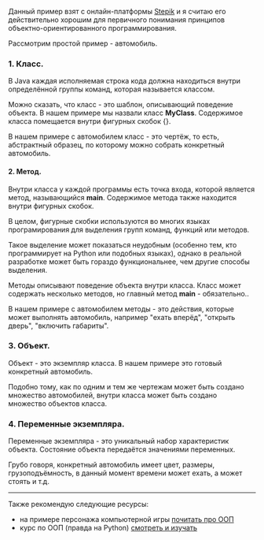 Данный пример взят с онлайн-платформы [Stepik](https://stepik.org) и я считаю его действительно хорошим для первичного понимания принципов объектно-ориентированного программирования.

Рассмотрим простой пример - автомобиль.

### 1. Класс.

В Java каждая исполняемая строка кода должна находиться внутри определённой группы команд, которая называется классом. 

Можно сказать, что класс - это шаблон, описывающий поведение объекта. В нашем примере мы назвали класс **MyClass**. Содержимое класса помещается внутри фигурных скобок {}.

В нашем примере с автомобилем класс - это чертёж, то есть, абстрактный образец, по которому можно собрать конкретный автомобиль.  

#### 2. Метод.

Внутри класса у каждой программы есть точка входа, которой является метод, называющийся **main**. Содержимое метода также находится внутри фигурных скобок. 

В целом, фигурные скобки используются во многих языках програмирования для выделения групп команд, функций или методов. 

Такое выделение может показаться неудобным (особенно тем, кто программирует на Python или подобных языках), однако в реальной разработке может быть гораздо функциональнее, чем другие способы выделения. 

Методы описывают поведение объекта внутри класса. Класс может содержать несколько методов, но главный метод **main** - обязательно..

В нашем примере с автомобилем методы - это действия, которые может выполнять автомобиль, например "ехать вперёд", "открыть дверь", "включить габариты".

### 3. Объект.

Объект - это экземпляр класса. В нашем примере это готовый конкретный автомобиль. 

Подобно тому, как по одним и тем же чертежам может быть создано множество автомобилей, внутри класса может быть создано множество объектов класса.

### 4. Переменные экземпляра.

Переменные экземпляра - это уникальный набор характеристик объекта. Состояние объекта передаётся значениями переменных. 

Грубо говоря, конкретный автомобиль имеет цвет, размеры, грузоподъёмность, в данный момент времени может ехать, а может стоять и т.д.
___
Также рекомендую следующие ресурсы:
- на примере персонажа компьютерной игры [почитать про ООП](https://skillbox.ru/media/code/oop_chast_1_chto_takoe_klassy_i_obekty/)
- курс по ООП (правда на Python) [смотреть и изучать](https://www.youtube.com/playlist?list=PLA0M1Bcd0w8zPwP7t-FgwONhZOHt9rz9E)
